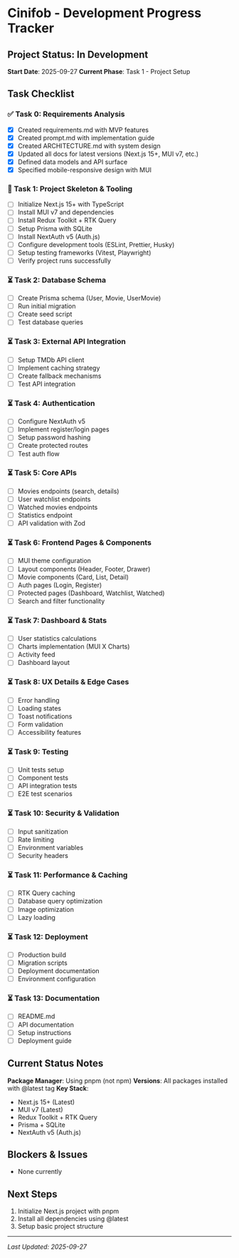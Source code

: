 # Cinifob - Development Progress Tracker

## Project Status: In Development
**Start Date**: 2025-09-27
**Current Phase**: Task 1 - Project Setup

## Task Checklist

### ✅ Task 0: Requirements Analysis
- [x] Created requirements.md with MVP features
- [x] Created prompt.md with implementation guide
- [x] Created ARCHITECTURE.md with system design
- [x] Updated all docs for latest versions (Next.js 15+, MUI v7, etc.)
- [x] Defined data models and API surface
- [x] Specified mobile-responsive design with MUI

### 🔄 Task 1: Project Skeleton & Tooling
- [ ] Initialize Next.js 15+ with TypeScript
- [ ] Install MUI v7 and dependencies
- [ ] Install Redux Toolkit + RTK Query
- [ ] Setup Prisma with SQLite
- [ ] Install NextAuth v5 (Auth.js)
- [ ] Configure development tools (ESLint, Prettier, Husky)
- [ ] Setup testing frameworks (Vitest, Playwright)
- [ ] Verify project runs successfully

### ⏳ Task 2: Database Schema
- [ ] Create Prisma schema (User, Movie, UserMovie)
- [ ] Run initial migration
- [ ] Create seed script
- [ ] Test database queries

### ⏳ Task 3: External API Integration
- [ ] Setup TMDb API client
- [ ] Implement caching strategy
- [ ] Create fallback mechanisms
- [ ] Test API integration

### ⏳ Task 4: Authentication
- [ ] Configure NextAuth v5
- [ ] Implement register/login pages
- [ ] Setup password hashing
- [ ] Create protected routes
- [ ] Test auth flow

### ⏳ Task 5: Core APIs
- [ ] Movies endpoints (search, details)
- [ ] User watchlist endpoints
- [ ] Watched movies endpoints
- [ ] Statistics endpoint
- [ ] API validation with Zod

### ⏳ Task 6: Frontend Pages & Components
- [ ] MUI theme configuration
- [ ] Layout components (Header, Footer, Drawer)
- [ ] Movie components (Card, List, Detail)
- [ ] Auth pages (Login, Register)
- [ ] Protected pages (Dashboard, Watchlist, Watched)
- [ ] Search and filter functionality

### ⏳ Task 7: Dashboard & Stats
- [ ] User statistics calculations
- [ ] Charts implementation (MUI X Charts)
- [ ] Activity feed
- [ ] Dashboard layout

### ⏳ Task 8: UX Details & Edge Cases
- [ ] Error handling
- [ ] Loading states
- [ ] Toast notifications
- [ ] Form validation
- [ ] Accessibility features

### ⏳ Task 9: Testing
- [ ] Unit tests setup
- [ ] Component tests
- [ ] API integration tests
- [ ] E2E test scenarios

### ⏳ Task 10: Security & Validation
- [ ] Input sanitization
- [ ] Rate limiting
- [ ] Environment variables
- [ ] Security headers

### ⏳ Task 11: Performance & Caching
- [ ] RTK Query caching
- [ ] Database query optimization
- [ ] Image optimization
- [ ] Lazy loading

### ⏳ Task 12: Deployment
- [ ] Production build
- [ ] Migration scripts
- [ ] Deployment documentation
- [ ] Environment configuration

### ⏳ Task 13: Documentation
- [ ] README.md
- [ ] API documentation
- [ ] Setup instructions
- [ ] Deployment guide

## Current Status Notes

**Package Manager**: Using pnpm (not npm)
**Versions**: All packages installed with @latest tag
**Key Stack**:
- Next.js 15+ (Latest)
- MUI v7 (Latest)
- Redux Toolkit + RTK Query
- Prisma + SQLite
- NextAuth v5 (Auth.js)

## Blockers & Issues
- None currently

## Next Steps
1. Initialize Next.js project with pnpm
2. Install all dependencies using @latest
3. Setup basic project structure

---
*Last Updated: 2025-09-27*